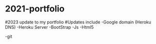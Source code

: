 # 2021-portfolio
#2023 update to my portfolio
#Updates include
-Google domain (Heroku DNS)
-Heroku Server
-BootStrap
-Js
-Html5

-git
